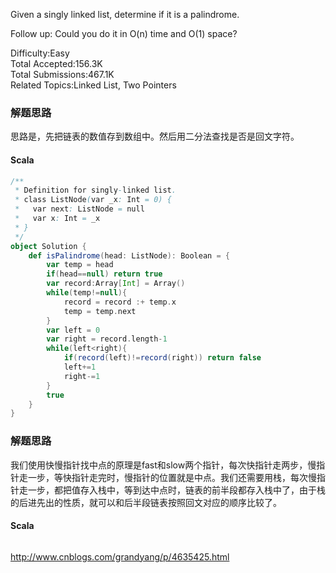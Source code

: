 Given a singly linked list, determine if it is a palindrome.

Follow up:
Could you do it in O(n) time and O(1) space?

Difficulty:Easy  
Total Accepted:156.3K  
Total Submissions:467.1K  
Related Topics:Linked List, Two Pointers

### 解题思路
思路是，先把链表的数值存到数组中。然后用二分法查找是否是回文字符。
#### Scala
```scala
/**
 * Definition for singly-linked list.
 * class ListNode(var _x: Int = 0) {
 *   var next: ListNode = null
 *   var x: Int = _x
 * }
 */
object Solution {
    def isPalindrome(head: ListNode): Boolean = {
        var temp = head
        if(head==null) return true
        var record:Array[Int] = Array()
        while(temp!=null){
            record = record :+ temp.x
            temp = temp.next
        }
        var left = 0
        var right = record.length-1
        while(left<right){
            if(record(left)!=record(right)) return false
            left+=1
            right-=1
        }
        true
    }
}
```

### 解题思路
我们使用快慢指针找中点的原理是fast和slow两个指针，每次快指针走两步，慢指针走一步，等快指针走完时，慢指针的位置就是中点。我们还需要用栈，每次慢指针走一步，都把值存入栈中，等到达中点时，链表的前半段都存入栈中了，由于栈的后进先出的性质，就可以和后半段链表按照回文对应的顺序比较了。
#### Scala
```scala
```

http://www.cnblogs.com/grandyang/p/4635425.html